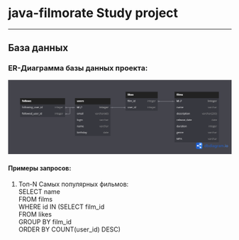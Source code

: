 # java-filmorate Study project
____
## База данных
### ER-Диаграмма базы данных проекта:
![Диаграмма, отображающая связи таблиц в базе данных проекта](/assets/images/Filmorate_db.png)
#### Примеры запросов:
1. Топ-N Самых популярных фильмов:\
SELECT name\
FROM films\
WHERE id IN (SELECT film_id\
FROM likes\
GROUP BY film_id\
ORDER BY COUNT(user_id) DESC)
